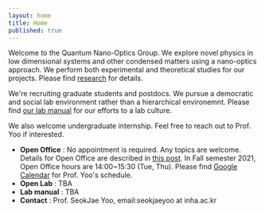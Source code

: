 ```yaml
---
layout: home
title: Home
published: true
---
```


Welcome to the Quantum Nano-Optics Group. We explore novel physics in low dimensional systems and other condensed matters using a nano-optics approach. We perform both experimental and theoretical studies for our projects. Please find [research](research) for details.

We're recruiting graduate students and postdocs. We pursue a democratic and social lab environment rather than a hierarchical environemnt. Please find [our lab manual](https://github.com/seokjaeyoo/quantum-nano-optics-group/blob/main/20210827_group-manual_v1.pdf) for our efforts to a lab culture.

We also welcome undergraduate internship. Feel free to reach out to Prof. Yoo if interested.

- **Open Office** : No appointment is required. Any topics are welcome. Details for Open Office are described in [this post](https://seokjaeyoo.github.io//2021/07/14/openoffice.html). In Fall semester 2021, Open Office hours are 14:00~15:30 (Tue, Thu). Please find [Google Calendar](https://calendar.google.com/calendar/embed?src=c_t42fgem8cotfbrv0fli02jq43k%40group.calendar.google.com&ctz=Asia%2FSeoul) for Prof. Yoo's schedule. 
- **Open Lab** : TBA
- **Lab manual** : TBA
- **Contact** : Prof. SeokJae Yoo, email:seokjaeyoo at inha.ac.kr
